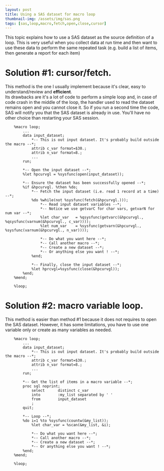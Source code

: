 ```yaml
---
layout: post
title: Using a SAS dataset for macro loop
thumbnail-img: /assets/img/sas.png
tags: [sas,loop,macro,fetch,open,close,cursor]
---
```


This topic explains how to use a SAS dataset as the source definition of a loop. This is very useful when you collect data at run time and then want to use these data to perform the same repeated task (e.g. build a list of items, then generate a report for each item)

# Solution #1: cursor/fetch.
This method is the one I usually implement because it's clear, easy to understand/review and **efficient**.  
Its drawbacks are it's a lot of code to perform a simple loop and, in case of code crash in the middle of the loop, the handler used to read the dataset remains open and you cannot close it. So if you run a second time the code, SAS will notify you that the SAS dataset is already in use. You'll have no other choice than restarting your SAS session.
```
    %macro loop;
        ...
        data input_dataset;
            *-- This is out input dataset. It's probably build outside the macro --*;
            attrib c_var format=$30.;
            attrib n_var format=8.;
            ...
        run;
        
        *-- Open the input dataset --*;
        %let hpcurvgl = %sysfunc(open(input_dataset));
        
        *-- Ensure the dataset has been successfully opened --*;
        %if &hpcurvgl. %then %do;
            *-- Fetch the input dataset (i.e. read 1 record at a time) --*;
            %do %while(not %sysfunc(fetch(&hpcurvgl.)));
                *-- Read input dataset variables --*;
                *-- Notice we use getvarC for char vars, getvarN for num var --*;
                %let char_var   = %qsysfunc(getvarc(&hpcurvgl., %qsysfunc(varnum(&hpcurvgl., c_var))));
                %let num_var    = %sysfunc(getvarn(&hpcurvgl., %sysfunc(varnum(&hpcurvgl., n_var))));
                
                *-- Do what you want here --*;
                *-- Call another macro --*;
                *-- Create a new dataset --*;
                *-- Or anything else you want ! --*;
            %end;

            *-- Finally, close the input dataset --*;
            %let hprcvgl=%sysfunc(close(&hpcurvgl));
        %end;
    %mend;
      
    %loop;
```

# Solution #2: macro variable loop.
This method is easier than method #1 because it does not requires to open the SAS dataset. However, it has some limitations, you have to use one variable only or create as many variables as needed.
```
    %macro loop;
        ...
        data input_dataset;
            *-- This is out input dataset. It's probably build outside the macro --*;
            attrib c_var format=$30.;
            attrib n_var format=8.;
            ...
        run;
        
        *-- Get the list of items in a macro variable --*;
        proc sql noprint;
            select      distinct c_var
            into        :my_list separated by ' '
            from        input_dataset
            ;
        quit;

        *-- Loop --*;
        %do i=1 %to %sysfunc(countw(&my_list));
            %let char_var = %scan(&my_list, &i);
            
            *-- Do what you want here --*;
            *-- Call another macro --*;
            *-- Create a new dataset --*;
            *-- Or anything else you want ! --*;
        %end;
    %mend;
        
    %loop;
```

